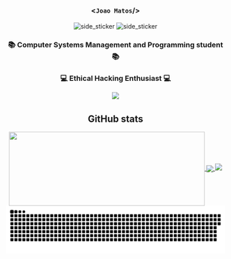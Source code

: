<div align='center'>

### <`Joao Matos`/>

<img align="center" width=200px height=200px alt="side_sticker" src="https://media.giphy.com/media/TEnXkcsHrP4YedChhA/giphy.gif" />

<img align="center" width=200px height=200px alt="side_sticker" src="https://media0.giphy.com/media/2dnGHOAQt1tIziib5X/giphy.gif?cid=ecf05e47vfm4r7wpiekvi5xs59m4g2beuylt47ggu6b765u3&rid=giphy.gif&ct=g" />

### 📚 Computer Systems Management and Programming student 📚 <br/>
### 💻 Ethical Hacking Enthusiast 💻
  
<img src="https://user-images.githubusercontent.com/73097560/115834477-dbab4500-a447-11eb-908a-139a6edaec5c.gif"> 

## GitHub stats

<a href="https://github.com/Pepyn0/github-readme-stats">
  <img width=450 height=170 align="center" src="https://github-readme-stats.vercel.app/api?username=JoaoAJMatos&theme=midnight-purple&show_icons=true&bg_color=0D1117&hide_border=true" />
</a>
<a href="https://github.com/JoaoAJMatos/github-readme-stats">
  <img align="center" src="https://github-readme-stats.vercel.app/api/top-langs/?username=JoaoAJMatos&theme=midnight-purple&layout=compact&bg_color=0D1117&hide_border=true" />
</a>

<img src="https://user-images.githubusercontent.com/73097560/115834477-dbab4500-a447-11eb-908a-139a6edaec5c.gif"> 

<div>
  <img src="https://github.com/Pepyn0/Pepyn0/raw/output/github-contribution-grid-snake.svg" alt="snake"></center>
</div>

